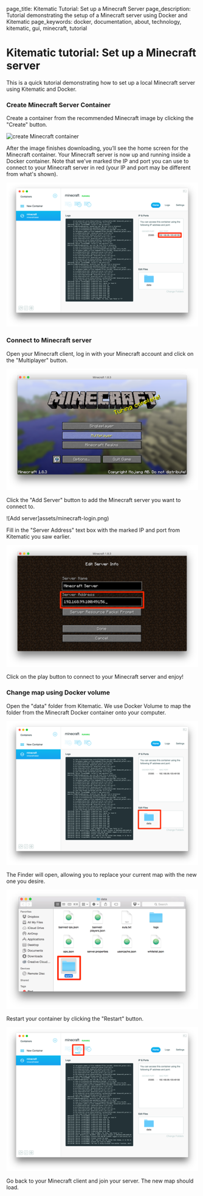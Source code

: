 page_title: Kitematic Tutorial: Set up a Minecraft Server
page_description: Tutorial demonstrating the setup of a Minecraft server using Docker and Kitematic
page_keywords: docker, documentation, about, technology, kitematic, gui, minecraft, tutorial

# Kitematic tutorial: Set up a Minecraft server


This is a quick tutorial demonstrating how to set up a local Minecraft server using Kitematic and Docker.

### Create Minecraft Server Container

Create a container from the recommended Minecraft image by clicking the "Create" button.

![create Minecraft container](assets/minecrafte-create.png)

After the image finishes downloading, you’ll see the home screen for the Minecraft container. Your Minecraft server is now up and running inside a Docker container. Note that we’ve marked the IP and port you can use to connect to your Minecraft server in red (your IP and port may be different from what's shown).

![Minecraft server port and IP info](assets/minecraft-port.png)

### Connect to Minecraft server

Open your Minecraft client, log in with your Minecraft account and click on the "Multiplayer" button.

![Minecraft login screen](assets/minecraft-login.png)

Click the "Add Server" button to add the Minecraft server you want to connect to.

![Add server]assets/minecraft-login.png)

Fill in the "Server Address" text box with the marked IP and port from Kitematic you saw earlier.

![Minecraft server address](assets/minecraft-server-address.png)

Click on the play button to connect to your Minecraft server and enjoy!


### Change map using Docker volume

Open the "data" folder from Kitematic. We use Docker Volume to map the folder from the Minecraft Docker container onto your computer.

![Minecraft data volume](assets/minecraft-data-volume.png)

The Finder will open, allowing you to replace your current map with the new one you desire.

![Minecraft maps](assets/minecraft-map.png)

Restart your container by clicking the "Restart" button.

![Restart Minecraft container](assets/minecraft-restart.png)

Go back to your Minecraft client and join your server. The new map should load.


